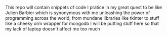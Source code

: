 This repo will contain snippets of code I pratice in my great quest to be like Julien Barbier which is synonymous with me unleashing the power of programming across the world, from mundane libraries like tkinter to stuff like a cheeky orm wrapper for mongodb I will be putting stuff here so that my lack of laptop doesn't affect me too much
